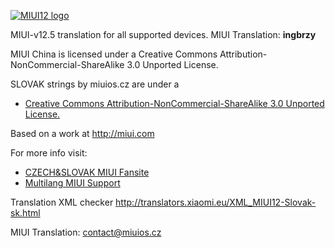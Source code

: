 [![MIUI12 logo](https://i.imgur.com/etEBUXw.png)](https://xiaomi.eu/)

MIUI-v12.5 translation for all supported devices. MIUI Translation: **ingbrzy**


MIUI China is licensed under a Creative Commons Attribution-NonCommercial-ShareAlike 3.0 Unported License.

SLOVAK strings by miuios.cz are under a 
- [Creative Commons Attribution-NonCommercial-ShareAlike 3.0 Unported License.](http://creativecommons.org/licenses/by-nc-sa/3.0/)

Based on a work at http://miui.com

For more info visit:
- [CZECH&SLOVAK MIUI Fansite](http://miuios.cz)  
- [Multilang MIUI Support](http://xiaomi.eu) 

Translation XML checker http://translators.xiaomi.eu/XML_MIUI12-Slovak-sk.html

MIUI Translation: contact@miuios.cz
